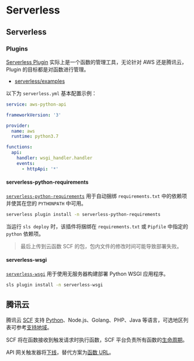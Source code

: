 # Serverless

## Serverless

### Plugins

[Serverless Plugin](https://www.serverless.com/plugins) 实际上是一个函数的管理工具，无论针对 AWS 还是腾讯云，Plugin 的目标都是对函数进行管理。

- [serverless/examples](https://github.com/serverless/examples)

以下为 `serverless.yml` 基本配置示例：

```yaml
service: aws-python-api

frameworkVersion: '3'

provider:
  name: aws
  runtime: python3.7

functions:
  api:
    handler: wsgi_handler.handler
    events:
      - httpApi: '*'
```

#### serverless-python-requirements

[`serverless-python-requirements`](https://github.com/serverless/serverless-python-requirements) 用于自动捆绑 `requirements.txt` 中的依赖项并使其在您的 `PYTHONPATH` 中可用。

```sh
serverless plugin install -n serverless-python-requirements
```

当运行 `sls deploy` 时，该插件将捆绑在 `requirements.txt` 或 `Pipfile` 中指定的 `python` 依赖项。

> 最后上传到云函数 SCF 的包，包内文件的修改时间可能导致部署失败。

#### serverless-wsgi

[`serverless-wsgi`](https://github.com/logandk/serverless-wsgi) 用于使用无服务器构建部署 Python WSGI 应用程序。

```sh
sls plugin install -n serverless-wsgi
```

## 腾讯云

腾讯云 [SCF](https://cloud.tencent.com/document/product/583) 支持 [Python](https://cloud.tencent.com/document/product/583/55592)、Node.js、Golang、PHP、Java 等语言，可选地区列表可参考[支持地域](https://cloud.tencent.com/document/product/583/17299#.E6.94.AF.E6.8C.81.E5.9C.B0.E5.9F.9F)。

SCF 将在函数接收到触发请求时执行函数，SCF 平台负责所有函数的[生命周期](https://cloud.tencent.com/document/product/583/9694)。

API 网关触发器将[下线](https://cloud.tencent.com/document/product/583/107631)，替代方案为[函数 URL](https://cloud.tencent.com/document/product/583/96099)。

